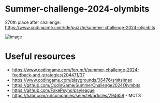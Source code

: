 # Summer-challenge-2024-olymbits
270th place after challenge: https://www.codingame.com/ide/puzzle/summer-challenge-2024-olymbits

![image](https://github.com/madddmax/summer-challenge-2024-olymbits/assets/4557074/577e683a-8bd9-46b4-8327-2f749a70cd41)

# Useful resources
* https://www.codingame.com/forum/t/summer-challenge-2024-feedback-and-strategies/204471/37
* https://www.codingame.com/playgrounds/36476/smitsimax
* https://github.com/CodinGame/SummerChallenge2024Olymbits
* https://github.com/FakePsyho/psyleague
* https://habr.com/ru/companies/selectel/articles/794658 - MCTS

